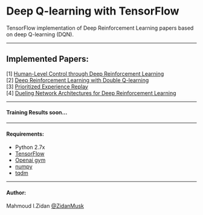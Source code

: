 # Deep Q-learning with TensorFlow
TensorFlow implementation of Deep Reinforcement Learning papers based on deep Q-learning (DQN).

-----------------------------------------------------------------
## Implemented Papers:
[1] [Human-Level Control through Deep Reinforcement Learning](http://www.nature.com/nature/journal/v518/n7540/full/nature14236.html)   
[2] [Deep Reinforcement Learning with Double Q-learning](https://arxiv.org/abs/1509.06461)   
[3] [Prioritized Experience Replay](https://arxiv.org/abs/1511.05952)  
[4] [Dueling Network Architectures for Deep Reinforcement Learning](https://arxiv.org/abs/1511.06581)

------------------------------------------------------------------
#### Training Results soon...
---------------------------------------------------------
#### Requirements:
- Python 2.7x
- [TensorFlow](https://www.tensorflow.org/)
- [Openai gym](https://github.com/openai/gym)
- [numpy](https://github.com/numpy/numpy)
- [tqdm](https://github.com/tqdm/tqdm)

----------------------------------------------------
#### Author:
Mahmoud I.Zidan [@ZidanMusk](https://github.com/ZidanMusk)
